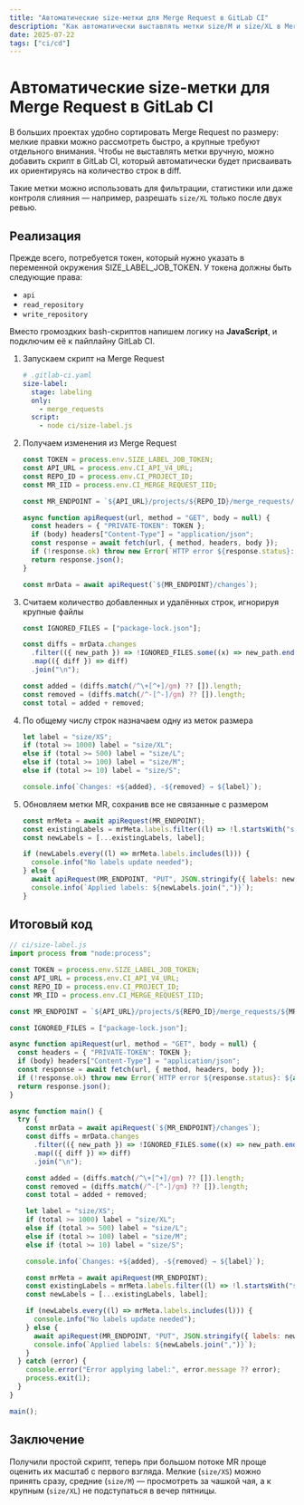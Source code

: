 ```yaml
---
title: "Автоматические size-метки для Merge Request в GitLab CI"
description: "Как автоматически выставлять метки size/M и size/XL в Merge Request в GitLab CI на основе количества изменений."
date: 2025-07-22
tags: ["ci/cd"]
---
```


# Автоматические size-метки для Merge Request в GitLab CI

В больших проектах удобно сортировать Merge Request по размеру: мелкие правки можно рассмотреть быстро, а крупные требуют отдельного внимания. Чтобы не выставлять метки вручную, можно добавить скрипт в GitLab CI, который автоматически будет присваивать их ориентируясь на количество строк в diff.

Такие метки можно использовать для фильтрации, статистики или даже контроля слияния — например, разрешать `size/XL` только после двух ревью.

## Реализация

Прежде всего, потребуется токен, который нужно указать в переменной окружения SIZE_LABEL_JOB_TOKEN. У токена должны быть следующие права:

- `api`
- `read_repository`
- `write_repository`

Вместо громоздких bash-скриптов напишем логику на **JavaScript**, и подключим её к пайплайну GitLab CI.

1. Запускаем скрипт на Merge Request

    ```yaml
    # .gitlab-ci.yaml
    size-label:
      stage: labeling
      only:
        - merge_requests
      script:
        - node ci/size-label.js
    ```

1. Получаем изменения из Merge Request

    ```js
    const TOKEN = process.env.SIZE_LABEL_JOB_TOKEN;
    const API_URL = process.env.CI_API_V4_URL;
    const REPO_ID = process.env.CI_PROJECT_ID;
    const MR_IID = process.env.CI_MERGE_REQUEST_IID;

    const MR_ENDPOINT = `${API_URL}/projects/${REPO_ID}/merge_requests/${MR_IID}`;

    async function apiRequest(url, method = "GET", body = null) {
      const headers = { "PRIVATE-TOKEN": TOKEN };
      if (body) headers["Content-Type"] = "application/json";
      const response = await fetch(url, { method, headers, body });
      if (!response.ok) throw new Error(`HTTP error ${response.status}: ${await response.text()}`);
      return response.json();
    }

    const mrData = await apiRequest(`${MR_ENDPOINT}/changes`);
    ```

1. Считаем количество добавленных и удалённых строк, игнорируя крупные файлы

    ```js
    const IGNORED_FILES = ["package-lock.json"];

    const diffs = mrData.changes
      .filter(({ new_path }) => !IGNORED_FILES.some((x) => new_path.endsWith(x)))
      .map(({ diff }) => diff)
      .join("\n");

    const added = (diffs.match(/^\+[^+]/gm) ?? []).length;
    const removed = (diffs.match(/^-[^-]/gm) ?? []).length;
    const total = added + removed;
    ```

1. По общему числу строк назначаем одну из меток размера

    ```js
    let label = "size/XS";
    if (total >= 1000) label = "size/XL";
    else if (total >= 500) label = "size/L";
    else if (total >= 100) label = "size/M";
    else if (total >= 10) label = "size/S";

    console.info(`Changes: +${added}, -${removed} → ${label}`);
    ```

1. Обновляем метки MR, сохранив все не связанные с размером

    ```js
    const mrMeta = await apiRequest(MR_ENDPOINT);
    const existingLabels = mrMeta.labels.filter((l) => !l.startsWith("size/"));
    const newLabels = [...existingLabels, label];

    if (newLabels.every((l) => mrMeta.labels.includes(l))) {
      console.info("No labels update needed");
    } else {
      await apiRequest(MR_ENDPOINT, "PUT", JSON.stringify({ labels: newLabels }));
      console.info(`Applied labels: ${newLabels.join(",")}`);
    }
    ```

## Итоговый код

```js
// ci/size-label.js
import process from "node:process";

const TOKEN = process.env.SIZE_LABEL_JOB_TOKEN;
const API_URL = process.env.CI_API_V4_URL;
const REPO_ID = process.env.CI_PROJECT_ID;
const MR_IID = process.env.CI_MERGE_REQUEST_IID;

const MR_ENDPOINT = `${API_URL}/projects/${REPO_ID}/merge_requests/${MR_IID}`;

const IGNORED_FILES = ["package-lock.json"];

async function apiRequest(url, method = "GET", body = null) {
  const headers = { "PRIVATE-TOKEN": TOKEN };
  if (body) headers["Content-Type"] = "application/json";
  const response = await fetch(url, { method, headers, body });
  if (!response.ok) throw new Error(`HTTP error ${response.status}: ${await response.text()}`);
  return response.json();
}

async function main() {
  try {
    const mrData = await apiRequest(`${MR_ENDPOINT}/changes`);
    const diffs = mrData.changes
      .filter(({ new_path }) => !IGNORED_FILES.some((x) => new_path.endsWith(x)))
      .map(({ diff }) => diff)
      .join("\n");

    const added = (diffs.match(/^\+[^+]/gm) ?? []).length;
    const removed = (diffs.match(/^-[^-]/gm) ?? []).length;
    const total = added + removed;

    let label = "size/XS";
    if (total >= 1000) label = "size/XL";
    else if (total >= 500) label = "size/L";
    else if (total >= 100) label = "size/M";
    else if (total >= 10) label = "size/S";

    console.info(`Changes: +${added}, -${removed} → ${label}`);

    const mrMeta = await apiRequest(MR_ENDPOINT);
    const existingLabels = mrMeta.labels.filter((l) => !l.startsWith("size/"));
    const newLabels = [...existingLabels, label];

    if (newLabels.every((l) => mrMeta.labels.includes(l))) {
      console.info("No labels update needed");
    } else {
      await apiRequest(MR_ENDPOINT, "PUT", JSON.stringify({ labels: newLabels }));
      console.info(`Applied labels: ${newLabels.join(",")}`);
    }
  } catch (error) {
    console.error("Error applying label:", error.message ?? error);
    process.exit(1);
  }
}

main();
```

## Заключение

Получили простой скрипт, теперь при большом потоке MR проще оценить их масштаб с первого взгляда. Мелкие (`size/XS`) можно принять сразу, средние (`size/M`) — просмотреть за чашкой чая, а к крупным (`size/XL`) не подступаться в вечер пятницы.
